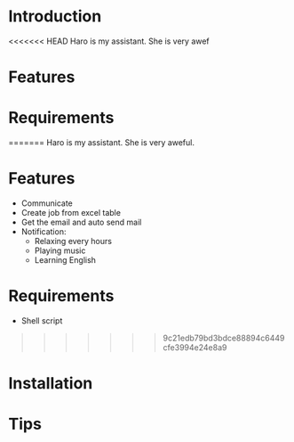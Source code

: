 <!---
/*******************************************************************************
<<<<<<< HEAD
// Project name   :
// File name      : REAME.md
// Created date   : Thứ hai, 26 Tháng sáu Năm 2017 23:24:05 ICT
// Author         : Huy Hung Ho
// Last modified  : Thứ hai, 26 Tháng sáu Năm 2017 23:24:05 ICT
=======
// Project name   : H3's assistant
// File name      : README.md
// Created date   : Sat 11 Mar 2017
// Author         : Huy Hung Ho
// Last modified  : Sat 11 Mar 2017
>>>>>>> 9c21edb79bd3bdce88894c6449cfe3994e24e8a9
// Desc           :
*******************************************************************************/
-->
Introduction
============
<<<<<<< HEAD
Haro is my assistant. She is very awef

Features
========

Requirements
============

=======
Haro is my assistant.
She is very aweful.

Features
========
- Communicate
- Create job from excel table
- Get the email and auto send mail
- Notification:
	+ Relaxing every hours
	+ Playing music
	+ Learning English

Requirements
============
- Shell script
>>>>>>> 9c21edb79bd3bdce88894c6449cfe3994e24e8a9

Installation
============

Tips
====


